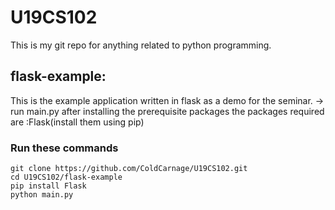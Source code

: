 # U19CS102
This is my git repo for anything related to python programming.
## flask-example:
This is the example application written in flask as a demo for the seminar.
-> run main.py after installing the prerequisite packages
the packages required are :Flask(install them using pip)
### Run these commands
```
git clone https://github.com/ColdCarnage/U19CS102.git
cd U19CS102/flask-example
pip install Flask
python main.py
```
